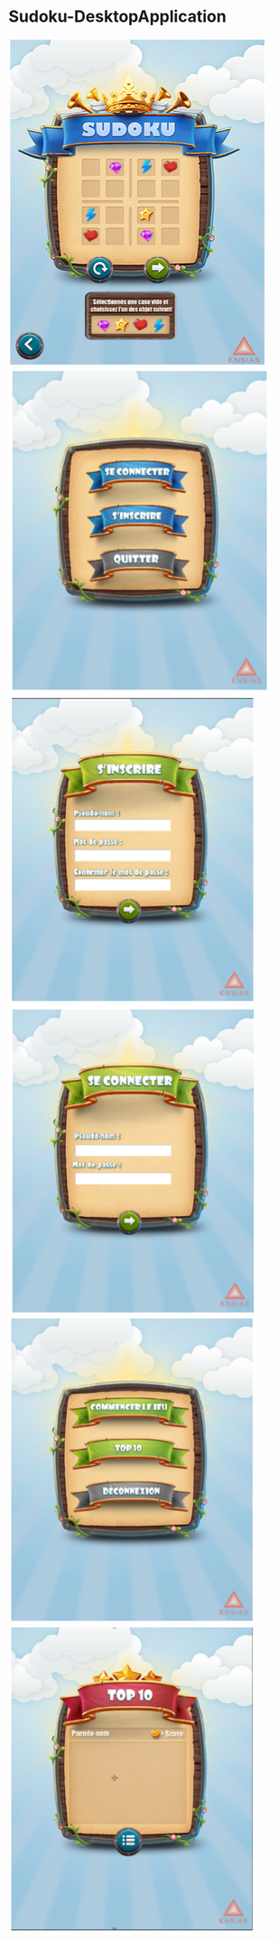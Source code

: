 # Sudoku-DesktopApplication
![](pictures/sudoku1.png)
![](pictures/sudoku2.png)
![](pictures/sudoku3.png)
![](pictures/sudoku4.png)
![](pictures/sudoku5.png)
![](pictures/sudoku6.png)
